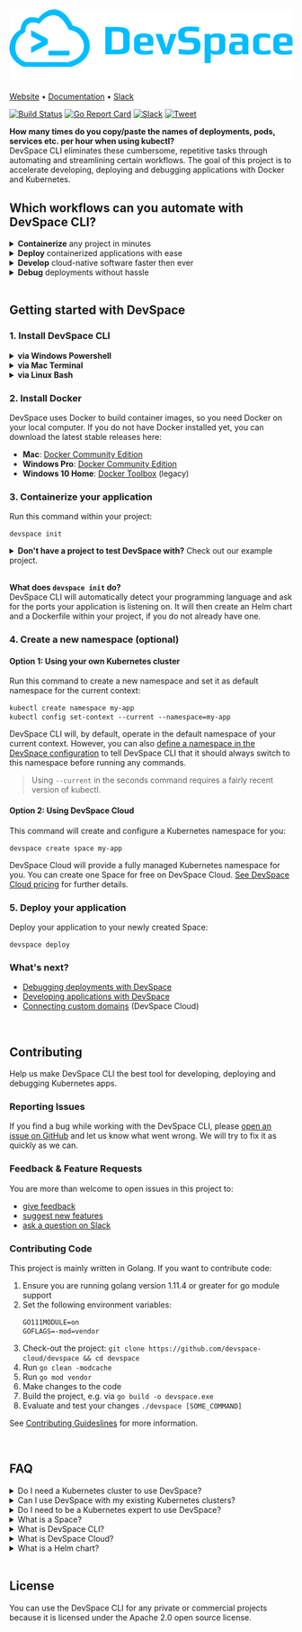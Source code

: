 [![DevSpace Logo](docs/website/static/img/github-readme-header.svg)](https://devspace.cloud/)
---

[Website](https://devspace.cloud/) • 
[Documentation](https://devspace.cloud/docs) • 
[Slack](https://devspace.cloud/slack)

[![Build Status](https://travis-ci.org/devspace-cloud/devspace.svg?branch=master)](https://travis-ci.org/devspace-cloud/devspace)
[![Go Report Card](https://goreportcard.com/badge/github.com/devspace-cloud/devspace)](https://goreportcard.com/report/github.com/devspace-cloud/devspace)
[![Slack](https://devspace.cloud/slack/badge.svg)](http://devspace.cloud/slack)
[![Tweet](https://img.shields.io/twitter/url/http/shields.io.svg?style=social)](https://twitter.com/home?status=Just%20found%20out%20about%20%23DevSpace%20CLI%3A%20https%3A//github.com/devspace-cloud/devspace%0A%0AIt%20lets%20you%20build%20cloud%20native%20software%20directly%20on%20top%20of%20%23Kubernetes%20and%20%23Docker%0A%23CloudNative%20%23k8s)


**How many times do you copy/paste the names of deployments, pods, services etc. per hour when using kubectl?**  
DevSpace CLI eliminates these cumbersome, repetitive tasks through automating and streamlining certain workflows. The goal of this project is to accelerate developing, deploying and debugging applications with Docker and Kubernetes.

## Which workflows can you automate with DevSpace CLI?

<details>
<summary><b>Containerize</b> any project in minutes</summary>

### Containerize project

> If you already have a Dockerfile you can skip this step

DevSpace can create a smart default Dockerfile based on the detected programming language with:
```
devspace containerize
```

### Initialize your project
```
devspace init
```

Initializes DevSpace and adds a [highly customizable Helm chart](https://devspace.cloud/docs/charts/devspace-helm-chart) to your project.

Customize your Kubernetes deployment easily:
- [Easily add a database](https://devspace.cloud/docs/chart/customization/predefined-components)
- [Easily add custom kubernetes yamls](https://devspace.cloud/docs/chart/customization/custom-manifests)
- [Configure persistent volumes](https://devspace.cloud/docs/charts/persistent-volumes)
- [Configure environment variables](https://devspace.cloud/docs/charts/environment-variables)

---

</details>

<details>
<summary><b>Deploy</b> containerized applications with ease</summary>

### Deploy your application
```
devspace deploy
```

#### What does `devspace deploy` do?
1. Builds, tags and pushes one or even multiple Docker images
2. Creates pull secrets for your image registries
3. Deploys your project with the newest images (e.g. using Helm)

> DevSpace CLI will use the current kubectl context. If you do not have a Kubernetes cluster, you can use [DevSpace Cloud](https://devspace.cloud) to get a fully managed Kubernetes namespace.

---

</details>

<details>
<summary><b>Develop</b> cloud-native software faster then ever</summary>

### Develop in a production-like environment
```
devspace dev
```
**With DevSpace, you can build and test your application directly inside Kubernetes.** Thanks to our real-time code sync, you can even use hot reloading tools (e.g. nodemon) to refresh your running application without having to waste time on re-building and re-deploying your application every time you change your code. With DevSpace, your containers are updated in real-time without any delay.

Learn more about development with DevSpace:
- [Real-time code synchronization for hot reloading](https://devspace.cloud/docs/cli/development/synchronization)
- [Automatic port forwarding for access via localhost](https://devspace.cloud/docs/cli/development/port-forwarding)
- [Terminal proxy for running commands in your containers](https://devspace.cloud/docs/cli/development/terminal)

---

</details>

<details>
<summary><b>Debug</b> deployments without hassle</summary>

### Speed up finding and solving issues
```
devspace analyze
```
**DevSpace automatically analyzes your deployments**, identifies potential issues and helps you resolve them:
- Identify reasons for image pull failure
- View log snapshots of crashed containers
- Debug networking issues (e.g. misconfigured services)

Learn more about development with DevSpace:
- [Automate issue detection with DevSpace](https://devspace.cloud/docs/cli/debugging/analyze)
- [Stream container logs with DevSpace](https://devspace.cloud/docs/cli/debugging/logs)
- [Use the debugger of your IDE with DevSpace](https://devspace.cloud/docs/cli/debugging/debuggers)
- [Start terminal sessions for debugging](https://devspace.cloud/docs/cli/debugging/enter)

</details>

<br>

## Getting started with DevSpace
### 1. Install DevSpace CLI

<details>
<summary><b>via Windows Powershell</b></summary>

```
md -Force "$Env:APPDATA\devspace"; [System.Net.ServicePointManager]::SecurityProtocol = [System.Net.SecurityProtocolType]'Tls,Tls11,Tls12';
wget -UseBasicParsing ((Invoke-WebRequest -URI "https://github.com/devspace-cloud/devspace/releases/latest" -UseBasicParsing).Content -replace "(?ms).*`"([^`"]*devspace-windows-amd64.exe)`".*","https://github.com/`$1") -o $Env:APPDATA\devspace\devspace.exe; & "$Env:APPDATA\devspace\devspace.exe" "install"; $env:Path = (Get-ItemProperty -Path HKCU:\Environment -Name Path).Path
```

</details>

<details>
<summary><b>via Mac Terminal</b></summary>

```
curl -s -L "https://github.com/devspace-cloud/devspace/releases/latest" | sed -nE 's!.*"([^"]*devspace-darwin-amd64)".*!https://github.com\1!p' | xargs -n 1 curl -L -o devspace && chmod +x devspace;
sudo mv devspace /usr/local/bin;
```

</details>

<details>
<summary><b>via Linux Bash</b></summary>

```
curl -s -L "https://github.com/devspace-cloud/devspace/releases/latest" | sed -nE 's!.*"([^"]*devspace-linux-amd64)".*!https://github.com\1!p' | xargs -n 1 curl -L -o devspace && chmod +x devspace;
sudo mv devspace /usr/local/bin;
```

</details>

### 2. Install Docker

DevSpace uses Docker to build container images, so you need Docker on your local computer. If you do not have Docker installed yet, you can download the latest stable releases here:
- **Mac**: [Docker Community Edition](https://download.docker.com/mac/stable/Docker.dmg)
- **Windows Pro**: [Docker Community Edition](https://download.docker.com/win/stable/Docker%20for%20Windows%20Installer.exe)
- **Windows 10 Home**: [Docker Toolbox](https://download.docker.com/win/stable/DockerToolbox.exe) (legacy)


### 3. Containerize your application
Run this command within your project:
```
devspace init
```
<details>
<summary><b>Don't have a project to test DevSpace with?</b> Check out our example project.</summary>

```
git clone https://github.com/devspace-cloud/devspace-quickstart-nodejs
```

</details>

<br>

**What does `devspace init` do?**  
DevSpace CLI will automatically detect your programming language and ask for the ports your application is listening on. It will then create an Helm chart and a Dockerfile within your project, if you do not already have one.

### 4. Create a new namespace (optional)

#### Option 1: Using your own Kubernetes cluster
Run this command to create a new namespace and set it as default namespace for the current context:
```
kubectl create namespace my-app
kubectl config set-context --current --namespace=my-app
```
DevSpace CLI will, by default, operate in the default namespace of your current context. However, you can also [define a namespace in the DevSpace configuration](TODO) to tell DevSpace CLI that it should always switch to this namespace before running any commands.

> Using `--current` in the seconds command requires a fairly recent version of kubectl.

#### Option 2: Using DevSpace Cloud
This command will create and configure a Kubernetes namespace for you:
```
devspace create space my-app
```
DevSpace Cloud will provide a fully managed Kubernetes namespace for you. You can create one Space for free on DevSpace Cloud. [See DevSpace Cloud pricing](https://devspace.cloud/pricing) for further details.

### 5. Deploy your application
Deploy your application to your newly created Space:
```
devspace deploy
```

### What's next?
- [Debugging deployments with DevSpace](https://devspace.cloud/docs/cli/debugging/overview)
- [Developing applications with DevSpace](https://devspace.cloud/docs/cli/development/workflow)
- [Connecting custom domains](https://devspace.cloud/docs/cli/deployment/domains) (DevSpace Cloud)

<br>

## Contributing
Help us make DevSpace CLI the best tool for developing, deploying and debugging Kubernetes apps.

### Reporting Issues
If you find a bug while working with the DevSpace CLI, please [open an issue on GitHub](https://github.com/devspace-cloud/devspace/issues/new?labels=kind%2Fbug&template=bug-report.md&title=Bug:) and let us know what went wrong. We will try to fix it as quickly as we can.

### Feedback & Feature Requests
You are more than welcome to open issues in this project to:
- [give feedback](https://github.com/devspace-cloud/devspace/issues/new?labels=kind%2Ffeedback&title=Feedback:)
- [suggest new features](https://github.com/devspace-cloud/devspace/issues/new?labels=kind%2Ffeature&template=feature-request.md&title=Feature%20Request:)
- [ask a question on Slack](https://devspace.cloud/slack)

### Contributing Code
This project is mainly written in Golang. If you want to contribute code:
1. Ensure you are running golang version 1.11.4 or greater for go module support
2. Set the following environment variables:
    ```
    GO111MODULE=on
    GOFLAGS=-mod=vendor
    ```
3. Check-out the project: `git clone https://github.com/devspace-cloud/devspace && cd devspace`
4. Run `go clean -modcache`
5. Run `go mod vendor`
6. Make changes to the code
7. Build the project, e.g. via `go build -o devspace.exe`
8. Evaluate and test your changes `./devspace [SOME_COMMAND]`

See [Contributing Guideslines](CONTRIBUTING.md) for more information.


<br>

## FAQ
<details>
<summary>Do I need a Kubernetes cluster to use DevSpace?</summary>

**No.** You can simply use **the fully managed Spaces** provided by DevSpace Cloud.

</details>

<details>
<summary>Can I use DevSpace with my existing Kubernetes clusters?</summary>

**Yes.** You have two options:
1. [Connect your existing Kubernetes clusters to DevSpace Cloud](https://devspace.cloud/docs/cloud/external-clusters/overview) as external clusters. DevSpace Cloud will then be able to create and manage users and Spaces on top of your Kubernetes clusters.
2. You just use DevSpace CLI without DevSpace Cloud. That means that you manually need to:
    * enforce resource limits
    * configure secure user permissions
    * isolate namespaces of different users
    * connect domains and configure ingresses
    * install and manage basic cluster services (e.g. ingress controller, cert-manager for TLS, monitoring and log aggregation tools)

</details>

<details>
<summary>Do I need to be a Kubernetes expert to use DevSpace?</summary>

**No.** Altough DevSpace provides a lot of advanced tooling for Kubernetes experts, it is optimized for developer experience which makes it especially easy to use for Kubernetes beginners.

</details>

<details>
<summary>What is a Space?</summary>

Spaces are smart Kubernetes namespaces which provide the following features:
- Automatic provisioning via `devspace create space [SPACE_NAME]`
- Automatic allocation of a subdomain for each Space, e.g. `my-app.devspace.host`
- Automatic RBAC configuration for better isolation of users
- Automatic resource limit configuration and enforcement
- Resource auto-scaling within the configured limits
- Smart analysis of issues within your Space via `devspace analyze`

</details>

<details>
<summary>What is DevSpace CLI?</summary>

DevSpace CLI is an open-source command-line tool that provides everything you need to develop, deploy and debug applications with Docker and Kubernetes.

> You can either use DevSpace CLI as standalone solution for your self-managed Kubernetes namespaces or in combination with DevSpace Cloud.

</details>

<details>
<summary>What is DevSpace Cloud?</summary>

DevSpace Cloud is a developer platform for Kubernetes that lets you create and manage Spaces via DevSpace CLI or GUI. 

> The Spaces you create with DevSpace Cloud either run on a Kubernetes cluster within DevSpace Cloud or on your own Kubernetes clusters after connecting them to the platform.

</details>

<details>
<summary>What is a Helm chart?</summary>

[Helm](https://helm.sh/) is the package manager for Kubernetes. Packages in Helm are called Helm charts.

[Learn more about Helm charts](https://helm.sh/docs/)

</details>

<br>

## License
You can use the DevSpace CLI for any private or commercial projects because it is licensed under the Apache 2.0 open source license.
